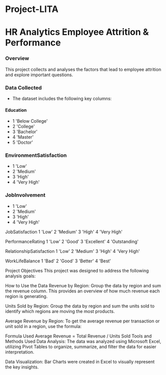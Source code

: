 # Project-LITA
# HR Analytics Employee Attrition &amp; Performance
### Overview
This project collects and analyses the factors that lead to employee attrition and explore important questions.

### Data Collected
- The dataset includes the following key columns:

#### Education
- 1 'Below College'
- 2 'College'
- 3 'Bachelor'
- 4 'Master'
- 5 'Doctor'

### EnvironmentSatisfaction
- 1 'Low'
- 2 'Medium'
- 3 'High'
- 4 'Very High'

### JobInvolvement
- 1 'Low'
- 2 'Medium'
- 3 'High'
- 4 'Very High'

JobSatisfaction
1 'Low'
2 'Medium'
3 'High'
4 'Very High'

PerformanceRating
1 'Low'
2 'Good'
3 'Excellent'
4 'Outstanding'

RelationshipSatisfaction
1 'Low'
2 'Medium'
3 'High'
4 'Very High'

WorkLifeBalance
1 'Bad'
2 'Good'
3 'Better'
4 'Best'


Project Objectives
This project was designed to address the following analysis goals:


How to Use the Data
Revenue by Region: Group the data by region and sum the revenue column. This provides an overview of how much revenue each region is generating.

Units Sold by Region: Group the data by region and sum the units sold to identify which regions are moving the most products.

Average Revenue by Region: To get the average revenue per transaction or unit sold in a region, use the formula:

Formula Used
Average Revenue = Total Revenue / Units Sold
Tools and Methods Used
Data Analysis: The data was analyzed using Microsoft Excel, utilizing Pivot Tables to organize, summarize, and filter the data for easier interpretation.

Data Visualization: Bar Charts were created in Excel to visually represent the key insights.
